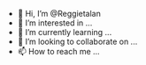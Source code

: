 - 👋 Hi, I’m @Reggietalan
- 👀 I’m interested in ...
- 🌱 I’m currently learning ...
- 💞️ I’m looking to collaborate on ...
- 📫 How to reach me ...

<!---
Reggietalan/Reggietalan is a ✨ special ✨ repository because its `README.md` (this file) appears on your GitHub profile.
You can click the Preview link to take a look at your changes.
--->
